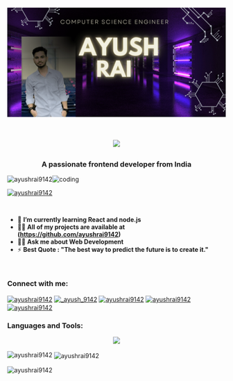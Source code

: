 ![logo](https://github.com/Ayushrai9142/Ayushrai9142/blob/main/Github%20Banner-min.png)

<h1 align="center">
  <a href="https://git.io/typing-svg">
   <img src="https://readme-typing-svg.herokuapp.com/?lines=Hello+Everyone!+👋;+I'm+Ayush+Rai!;&center=true&font=Righteous&size=35">
  </a>

</h1>
<h3 align="center">A passionate frontend developer from India</h3>

<img align="right" alt ="coding" width="400" src="https://user-images.githubusercontent.com/55389276/140866485-8fb1c876-9a8f-4d6a-98dc-08c4981eaf70.gif">

<p align="left"> <img src="https://komarev.com/ghpvc/?username=ayushrai9142&label=Profile%20views&color=0e75b6&style=flat" alt="ayushrai9142" /> </p>

<p align="left"> <a href="https://github.com/ryo-ma/github-profile-trophy"><img src="https://github-profile-trophy.vercel.app/?username=ayushrai9142" alt="ayushrai9142" /></a> </p>

<br>

- 🌱 **I’m currently learning React and node.js**
- 👨‍💻 **All of my projects are available at (https://github.com/ayushrai9142)**
- 👨‍💻 **Ask me about Web Development**
- ⚡ **Best Quote : "The best way to predict the future is to create it."**
<br>


<h3 align="left">Connect with me:</h3>
<p align="left">
<a href="https://linkedin.com/in/ayushrai9142" target="blank"><img align="center" src="https://raw.githubusercontent.com/rahuldkjain/github-profile-readme-generator/master/src/images/icons/Social/linked-in-alt.svg" alt="ayushrai9142" height="30" width="40" /></a>
<a href="https://instagram.com/_ayush_9142" target="blank"><img align="center" src="https://raw.githubusercontent.com/rahuldkjain/github-profile-readme-generator/master/src/images/icons/Social/instagram.svg" alt="_ayush_9142" height="30" width="40" /></a>
<a href="https://www.codechef.com/users/ayushrai9142" target="blank"><img align="center" src="https://cdn.jsdelivr.net/npm/simple-icons@3.1.0/icons/codechef.svg" alt="ayushrai9142" height="30" width="40" /></a>
<a href="https://www.hackerrank.com/ayushrai9142" target="blank"><img align="center" src="https://raw.githubusercontent.com/rahuldkjain/github-profile-readme-generator/master/src/images/icons/Social/hackerrank.svg" alt="ayushrai9142" height="30" width="40" /></a>
<a href="https://www.leetcode.com/ayushrai9142" target="blank"><img align="center" src="https://raw.githubusercontent.com/rahuldkjain/github-profile-readme-generator/master/src/images/icons/Social/leet-code.svg" alt="ayushrai9142" height="30" width="40" /></a>
</p>

<h3 align="left">Languages and Tools:</h3>
<p align="center">
  <a href="https://skillicons.dev">
    <img src="https://skillicons.dev/icons?i=git,c,css,discord,github,html,js,nodejs,react,tailwind,vscode,firebase,python,figma&perline=14" />
  </a>
</p>



<p><img align="left" src="https://github-readme-stats.vercel.app/api/top-langs?username=ayushrai9142&show_icons=true&locale=en&layout=compact" alt="ayushrai9142" /></p>

<p>&nbsp;<img align="center" src="https://github-readme-stats.vercel.app/api?username=ayushrai9142&show_icons=true&locale=en" alt="ayushrai9142" /></p>

<p><img align="center" src="https://github-readme-streak-stats.herokuapp.com/?user=ayushrai9142&" alt="ayushrai9142" /></p>
